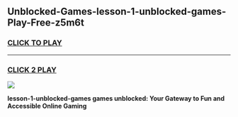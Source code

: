 
## Unblocked-Games-lesson-1-unblocked-games-Play-Free-z5m6t
<h3>
<a href="https://premium76.site?title=lesson-1-unblocked-games&ref=23A">CLICK TO PLAY</a></h3>
<hr>

<h3>
<a href="https://premium76.site?title=lesson-1-unblocked-games&ref=23A">CLICK 2 PLAY</a>
  
</h3>

<a href="https://premium76.site?title=lesson-1-unblocked-games&ref=23A"><img src="https://clearcache.store/games.png"></a>


**lesson-1-unblocked-games games unblocked: Your Gateway to Fun and Accessible Online Gaming**
